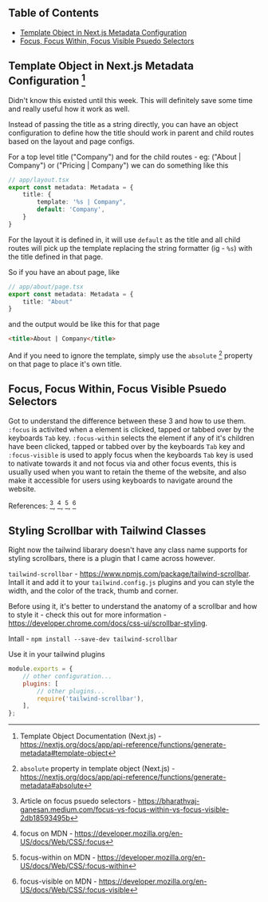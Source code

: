 ## Table of Contents

- [Template Object in Next.js Metadata Configuration](#template-object-in-nextjs-metadata-configuration-1)
- [Focus, Focus Within, Focus Visible Psuedo Selectors](#focus-focus-within-focus-visible-psuedo-selectors)

## Template Object in Next.js Metadata Configuration [^1]

Didn't know this existed until this week. This will definitely save some time and really useful how it work as well. 

Instead of passing the title as a string directly, you can have an object configuration to define how the title should work in parent and child routes based on the layout and page configs. 

For a top level title ("Company") and for the child routes - eg: ("About | Company") or ("Pricing | Company") we can do something like this

```ts
// app/layout.tsx
export const metadata: Metadata = {
    title: {
        template: '%s | Company",
        default: 'Company',
    }
}
```

For the layout it is defined in, it will use `default` as the title and all child routes will pick up the template replacing the string formatter (ig - `%s`) with the title defined in that page.

So if you have an about page, like

```ts
// app/about/page.tsx
export const metadata: Metadata = {
    title: "About"
}
```

and the output would be like this for that page

```html
<title>About | Company</title>
```

And if you need to ignore the template, simply use the `absolute` [^2] property on that page to place it's own title.

## Focus, Focus Within, Focus Visible Psuedo Selectors 

Got to understand the difference between these 3 and how to use them. `:focus` is activited when a element is clicked, tapped or tabbed over by the keyboards `Tab` key. `:focus-within` selects the element if any of it's children have been clicked, tapped or tabbed over by the keyboards `Tab` key and `:focus-visible` is used to apply focus when the keyboards `Tab` key is used to nativate towards it and not focus via and other focus events, this is usually used when you want to retain the theme of the website, and also make it accessible for users using keyboards to navigate around the website. 

References: [^3], [^4], [^5], [^6]

## Styling Scrollbar with Tailwind Classes

Right now the tailwind libarary doesn't have any class name supports for styling scrollbars, there is a plugin that I came across however. 

`tailwind-scrollbar` - https://www.npmjs.com/package/tailwind-scrollbar. Intall it and add it to your `tailwind.config.js` plugins and you can style the width, and the color of the track, thumb and corner.

Before using it, it's better to understand the anatomy of a scrollbar and how to style it - check this out for more information - https://developer.chrome.com/docs/css-ui/scrollbar-styling.

Intall - `npm install --save-dev tailwind-scrollbar`

Use it in your tailwind plugins

```js
module.exports = {
    // other configuration...
    plugins: [
        // other plugins...
        require('tailwind-scrollbar'),
    ],
};
```

[^1]: Template Object Documentation (Next.js) - https://nextjs.org/docs/app/api-reference/functions/generate-metadata#template-object
[^2]: `absolute` property in template object (Next.js) - https://nextjs.org/docs/app/api-reference/functions/generate-metadata#absolute
[^3]: Article on focus psuedo selectors - https://bharathvaj-ganesan.medium.com/focus-vs-focus-within-vs-focus-visible-2db18593495b
[^4]: focus on MDN - https://developer.mozilla.org/en-US/docs/Web/CSS/:focus
[^5]: focus-within on MDN - https://developer.mozilla.org/en-US/docs/Web/CSS/:focus-within
[^6]: focus-visible on MDN - https://developer.mozilla.org/en-US/docs/Web/CSS/:focus-visible

